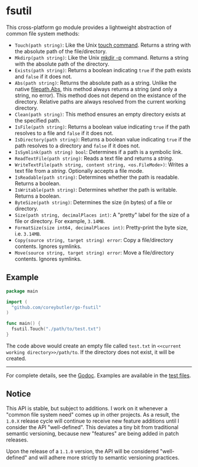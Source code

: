 # fsutil

This cross-platform go module provides a lightweight abstraction of common file system methods:

- `Touch(path string)`: Like the Unix [touch command](https://en.wikipedia.org/wiki/Touch_(command)). Returns a string with the absolute path of the file/directory.
- `Mkdirp(path string)`: Like the Unix [mkdir -p](https://en.wikipedia.org/wiki/Mkdir) command. Returns a string with the absolute path of the directory.
- `Exists(path string)`: Returns a boolean indicating `true` if the path exists and `false` if it does not.
- `Abs(path string)`: Returns the absolute path as a string. Unlike the native [filepath.Abs](https://golang.org/pkg/path/filepath/#Abs), this method always returns a string (and only a string, no error). This method does not depend on the existance of the directory. Relative paths are always resolved from the current working directory.
- `Clean(path string)`: This method ensures an empty directory exists at the specified path.
- `IsFile(path string)`: Returns a boolean value indicating `true` if the path resolves to a file and `false` if it does not.
- `IsDirectory(path string)`: Returns a boolean value indicating `true` if the path resolves to a directory and `false` if it does not.
- `IsSymlink(path string) bool`: Determines if a path is a symbolic link.
- `ReadTextFile(path string)`: Reads a text file and returns a _string_.
- `WriteTextFile(path string, content string, <os.FileMode>)`: Writes a text file from a _string_. Optionally accepts a file mode.
- `IsReadable(path string)`: Determines whether the path is readable. Returns a boolean.
- `IsWritable(path string)`: Determines whether the path is writable. Returns a boolean.
- `ByteSize(path string)`: Determines the size (in bytes) of a file or directory.
- `Size(path string, decimalPlaces int)`: A "pretty" label for the size of a file or directory. For example, `3.14MB`.
- `FormatSize(size int64, decimalPlaces int)`: Pretty-print the byte size, i.e. `3.14MB`.
- `Copy(source string, target string) error`: Copy a file/directory contents. Ignores symlinks.
- `Move(source string, target string) error`: Move a file/directory contents. Ignores symlinks.

## Example

```go
package main

import (
  "github.com/coreybutler/go-fsutil"
)

func main() {
  fsutil.Touch("./path/to/test.txt")
}
```

The code above would create an empty file called `test.txt` in `<<current working directory>>/path/to`. If the directory does not exist, it will be created.

---

For complete details, see the [Godoc](https://godoc.org/github.com/coreybutler/go-fsutil). Examples are available in the [test files](https://github.com/coreybutler/go-fsutil/blob/master/fsutil_test.go).

## Notice

This API is stable, but subject to additions. I work on it whenever a "common file system need" comes up in other projects. As a result, the `1.0.X` release cycle will continue to receive new feature additions until I consider the API "well-defined". This deviates a tiny bit from traditional semantic versioning, because new "features" are being added in patch releases.

Upon the release of a `1.1.0` version, the API will be considered "well-defined" and will adhere more strictly to semantic versioning practices.
